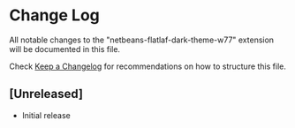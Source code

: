 # Change Log

All notable changes to the "netbeans-flatlaf-dark-theme-w77" extension will be documented in this file.

Check [Keep a Changelog](http://keepachangelog.com/) for recommendations on how to structure this file.

## [Unreleased]

- Initial release
